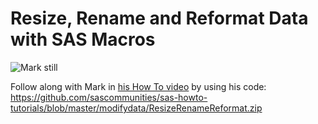 # Resize, Rename and Reformat Data with SAS Macros  

![Mark still](https://img.youtube.com/vi/__/0.jpg)

Follow along with Mark in [his How To video](XXXXX) by using his code: https://github.com/sascommunities/sas-howto-tutorials/blob/master/modifydata/ResizeRenameReformat.zip




